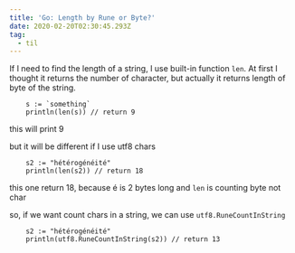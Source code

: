 ```yaml
---
title: 'Go: Length by Rune or Byte?'
date: 2020-02-20T02:30:45.293Z
tag:
  - til
---
```

If I need to find the length of a string, I use built-in function `len`.
At first I thought it returns the number of character, but actually it returns length of byte of the string.

```
	s := `something`
	println(len(s)) // return 9
```
this will print 9

but it will be different if I use utf8 chars

```
	s2 := "hétérogénéité"
	println(len(s2)) // return 18
```
this one return 18, because é is 2 bytes long and `len` is counting byte not char

so, if we want count chars in a string, we can use `utf8.RuneCountInString`

```
	s2 := "hétérogénéité"
	println(utf8.RuneCountInString(s2)) // return 13
```

